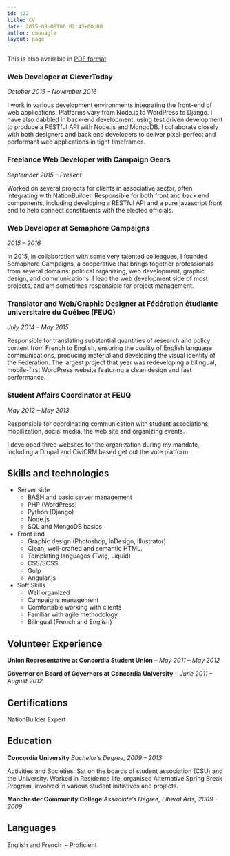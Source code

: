 ```yaml
---
id: 122
title: CV
date: 2015-08-08T00:02:43+00:00
author: cmonagle
layout: page
---
```

This is also available in [PDF format](/assets/docs/cv.pdf)

### Web Developer at CleverToday
 _October 2015 &#8211; November 2016_

I work in various development environments integrating the front-end of web applications. Platforms vary from Node.js to WordPress to Django. I have also dabbled in back-end development, using test driven development to produce a RESTful API with Node.js and MongoDB. I collaborate closely with both designers and back end developers to deliver pixel-perfect and performant web applications in tight timeframes.

### Freelance Web Developer with Campaign Gears
 _September 2015 &#8211; Present_

Worked on several projects for clients in associative sector, often integrating with NationBuilder. Responsible for both front and back end components, including developing a RESTful API and a pure javascript front end to help connect constituents with the elected officials.

### Web Developer at Semaphore Campaigns
 _2015 &#8211; 2016_

In 2015, in collaboration with some very talented colleagues, I founded Semaphore Campaigns, a cooperative that brings together professionals from several domains: political organizing, web development, graphic design, and communications. I lead the web development side of most projects, and am sometimes responsible for project management.

### Translator and Web/Graphic Designer at Fédération étudiante universitaire du Québec (FEUQ)
_July 2014 &#8211; May 2015_

Responsible for translating substantial quantities of research and policy content from French to English, ensuring the quality of English language communications, producing material and developing the visual identity of the Federation. The largest project that year was redeveloping a bilingual, mobile-first WordPress website featuring a clean design and fast performance.

### Student Affairs Coordinator at FEUQ
_May 2012 &#8211; May 2013_

Responsible for coordinating communication with student associations, mobilization, social media, the web site and organizing events.

I developed three websites for the organization during my mandate, including a Drupal and CiviCRM based get out the vote platform.

## Skills and technologies

* Server side
    * BASH and basic server management
    * PHP (WordPress)
    * Python (Django)
    * Node.js
    * SQL and MongoDB basics
* Front end
    * Graphic design (Photoshop, InDesign, Illustrator)
    * Clean, well-crafted and semantic HTML.
    * Templating languages (Twig, Liquid)
    * CSS/SCSS
    * Gulp
    * Angular.js
* Soft Skills
    * Well organized
    * Campaigns management
    * Comfortable working with clients
    * Familiar with agile methodology
    * Bilingual (French and English)

## Volunteer Experience

**Union Representative at Concordia Student Union** &#8211; _May 2011 &#8211; May 2012_

**Governor on Board of Governors at Concordia University** &#8211; _June 2011 &#8211; August 2012_

## Certifications

NationBuilder Expert

## Education

**Concordia University**
_Bachelor&#8217;s Degree, 2009 &#8211; 2013_

Activities and Societies: Sat on the boards of student association (CSU) and the University. Worked in Residence life, organised Alternative Spring Break Program, involved in various student initiatives and projects.

**Manchester Community College**
_Associate&#8217;s Degree, Liberal Arts, 2009 &#8211; 2009_

## Languages

English and French  &#8211; Proficient
